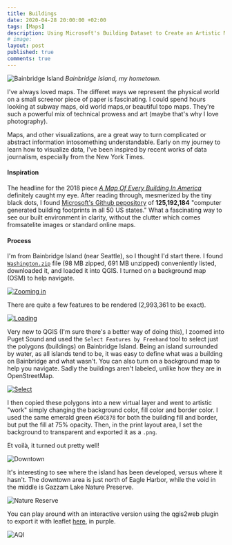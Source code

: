```yaml
---
title: Buildings
date: 2020-04-28 20:00:00 +02:00
tags: [Maps]
description: Using Microsoft's Building Dataset to Create an Artistic Map of my Hometown
# image:
layout: post
published: true
comments: true
---
```

<!-- {::nomarkdown}
<img 
    src="/assets/img/2020-04-28-building-map-bainbridge/Bainbridge-Buildings.svg"
    alt="Bainbridge Island's buildings"
    height="2000"
    width="200%" />
{:/} -->

![Bainbridge Island](../assets/img/2020-04-28-building-map-bainbridge/bainbridge-1.png)
*Bainbridge Island, my hometown.* 

I've always loved maps. The differet ways we represent the physical world on a small screenor piece of paper is fascinating. I could spend hours looking at subway maps, old world maps,or beautiful topo maps. They're such a powerful mix of technical prowess and art (maybe that's why I love photography).

Maps, and other visualizations, are a great way to turn complicated or abstract information intosomething understandable. Early on my journey to learn how to visualize data, I've been inspired by recent works of data journalism, especially from the New York Times.

#### Inspiration

The headline for the 2018 piece [*A Map Of Every Building In America*](https://www.nytimes.com/interactive/2018/10/12/us/map-of-every-building-in-the-united-states.html) definitely caught my eye. After reading through, mesmerized by the tiny black dots, I found [Microsoft's Github pepository](https://github.com/Microsoft/USBuildingFootprints/) of **125,192,184** "computer generated building footprints in all 50 US states." What a fascinating way to see our built environment in clarity, without the clutter which comes fromsatelite images or standard online maps.

#### Process

I'm from Bainbridge Island (near Seattle), so I thought I'd start there. I found [`Washington.zip`](https://usbuildingdata.blob.core.windows.net/usbuildings-v1-1/Washington.zip) file (98 MB zipped, 691 MB unzipped) conveniently listed, downloaded it, and loaded it into QGIS. I turned on a background map (OSM) to help navigate.

[![Zooming in](../assets/img/2020-04-28-building-map-bainbridge/zoom-to-wa.gif "Zooming in")](../assets/img/2020-04-28-building-map-bainbridge/zoom-to-wa.gif)

There are quite a few features to be rendered (2,993,361 to be exact).

[![Loading](../assets/img/2020-04-28-building-map-bainbridge/loading.gif "So many little black dots")](../assets/img/2020-04-28-building-map-bainbridge/loading.gif)

Very new to QGIS (I'm sure there's a better way of doing this), I zoomed into Puget Sound and used the `Select Features by Freehand` tool to select just the polygons (buildings) on Bainbridge Island. Being an island surrounded by water, as all islands tend to be, it was easy to define what was a building on Bainbridge and what wasn't. You can also turn on a background map to help you navigate. Sadly the buildings aren't labeled, unlike how they are in OpenStreetMap.

[![Select](../assets/img/2020-04-28-building-map-bainbridge/select.gif "Selection")](../assets/img/2020-04-28-building-map-bainbridge/select.gif)

I then copied these polygons into a new virtual layer and went to artistic "work" simply changing the background color, fill color and border color. I used the same emerald green `#50C878` for both the building fill and border, but put the fill at 75% opacity. Then, in the print layout area, I set the background to transparent and exported it as a `.png`.

Et voilà, it turned out pretty well!

![Downtown](../assets/img/2020-04-28-building-map-bainbridge/bainbridge-2.png "Downtown")

It's interesting to see where the island has been developed, versus where it hasn't. The downtown area is just north of Eagle Harbor, while the void in the middle is Gazzam Lake Nature Preserve.

![Nature Reserve](../assets/img/2020-04-28-building-map-bainbridge/bainbridge-3.png "Nature Reserve")

You can play around with an interactive version using the qgis2web plugin to export it with leaflet [here](/TestMap), in purple.

![AQI](../assets/img/Beijing.png)